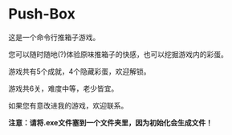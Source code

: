 # Push-Box

这是一个命令行推箱子游戏。

您可以随时随地(?)体验原味推箱子的快感，也可以挖掘游戏内的彩蛋。

游戏共有5个成就，4个隐藏彩蛋，欢迎解锁。 

游戏共6关，难度中等，老少皆宜。

如果您有意改进我的游戏，欢迎联系。

**注意：请将.exe文件塞到一个文件夹里，因为初始化会生成文件！**

